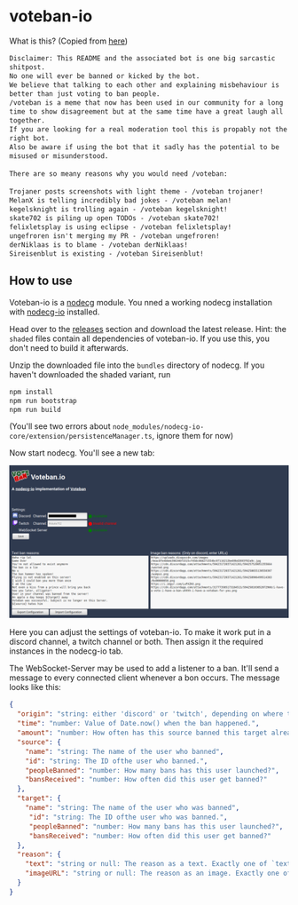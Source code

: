 # voteban-io

What is this? (Copied from [here](https://github.com/joblo2213/Voteban))
```
Disclaimer: This README and the associated bot is one big sarcastic shitpost.
No one will ever be banned or kicked by the bot.
We believe that talking to each other and explaining misbehaviour is better than just voting to ban people.
/voteban is a meme that now has been used in our community for a long time to show disagreement but at the same time have a great laugh all together.
If you are looking for a real moderation tool this is propably not the right bot.
Also be aware if using the bot that it sadly has the potential to be misused or misunderstood.

There are so meany reasons why you would need /voteban:

Trojaner posts screenshots with light theme - /voteban trojaner!
MelanX is telling incredibly bad jokes - /voteban melan!
kegelsknight is trolling again - /voteban kegelsknight!
skate702 is piling up open TODOs - /voteban skate702!
felixletsplay is using eclipse - /voteban felixletsplay!
ungefroren isn't merging my PR - /voteban ungefroren!
derNiklaas is to blame - /voteban derNiklaas!
Sireisenblut is existing - /voteban Sireisenblut!
```

## How to use

Voteban-io is a [nodecg](https://nodecg.com) module. You nned a working nodecg installation with [nodecg-io](https://nodecg.io) installed.

Head over to the [releases](https://github.com/noeppi-noeppi/voteban-io/releases) section and download the latest release. Hint: the `shaded` files contain all dependencies of voteban-io. If you use this, you don't need to build it afterwards.

Unzip the downloaded file into the `bundles` directory of nodecg. If you haven't downloaded the shaded variant, run
```
npm install
npm run bootstrap
npm run build
```
(You'll see two errors about `node_modules/nodecg-io-core/extension/persistenceManager.ts`, ignore them for now)

Now start nodecg. You'll see a new tab:

![Screenshot](screenshot.png)

Here you can adjust the settings of voteban-io. To make it work put in a discord channel, a twitch channel or both. Then assign it the required instances in the nodecg-io tab.

The WebSocket-Server may be used to add a listener to a ban. It'll send a message to every connected client whenever a bon occurs. The message looks like this:

```json
{
  "origin": "string: either 'discord' or 'twitch', depending on where the ban was initiated.",
  "time": "number: Value of Date.now() when the ban happened.",
  "amount": "number: How often has this source banned this target already.",
  "source": {
    "name": "string: The name of the user who banned",
    "id": "string: The ID ofthe user who banned.",
    "peopleBanned": "number: How many bans has this user launched?",
    "bansReceived": "number: How often did this user get banned?"
  },
  "target": {
    "name": "string: The name of the user who was banned",
     "id": "string: The ID ofthe user who was banned.",
     "peopleBanned": "number: How many bans has this user launched?",
     "bansReceived": "number: How often did this user get banned?"
  },
  "reason": {
    "text": "string or null: The reason as a text. Exactly one of `text` and `imageURL``is null.",
    "imageURL": "string or null: The reason as an image. Exactly one of `text` and `imageURL``is null."
  }
}
```